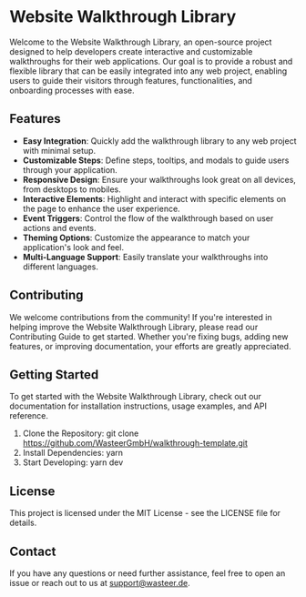 # Website Walkthrough Library

Welcome to the Website Walkthrough Library, an open-source project designed to help developers create interactive and customizable walkthroughs for their web applications. Our goal is to provide a robust and flexible library that can be easily integrated into any web project, enabling users to guide their visitors through features, functionalities, and onboarding processes with ease.

## Features
- **Easy Integration**: Quickly add the walkthrough library to any web project with minimal setup.
- **Customizable Steps**: Define steps, tooltips, and modals to guide users through your application.
- **Responsive Design**: Ensure your walkthroughs look great on all devices, from desktops to mobiles.
- **Interactive Elements**: Highlight and interact with specific elements on the page to enhance the user experience.
- **Event Triggers**: Control the flow of the walkthrough based on user actions and events.
- **Theming Options**: Customize the appearance to match your application's look and feel.
- **Multi-Language Support**: Easily translate your walkthroughs into different languages.

## Contributing
We welcome contributions from the community! If you're interested in helping improve the Website Walkthrough Library, please read our Contributing Guide to get started. Whether you're fixing bugs, adding new features, or improving documentation, your efforts are greatly appreciated.

## Getting Started
To get started with the Website Walkthrough Library, check out our documentation for installation instructions, usage examples, and API reference.

1. Clone the Repository: git clone https://github.com/WasteerGmbH/walkthrough-template.git
2. Install Dependencies: yarn
3. Start Developing: yarn dev

## License

This project is licensed under the MIT License - see the LICENSE file for details.

## Contact
If you have any questions or need further assistance, feel free to open an issue or reach out to us at support@wasteer.de.

